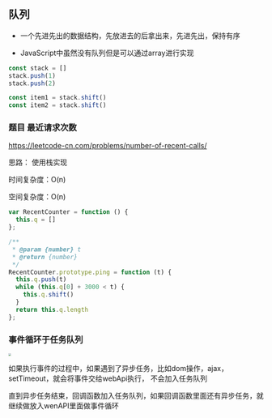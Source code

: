 ## 队列

- 一个先进先出的数据结构，先放进去的后拿出来，先进先出，保持有序

- JavaScript中虽然没有队列但是可以通过array进行实现



```js
const stack = []
stack.push(1)
stack.push(2)

const item1 = stack.shift()
const item2 = stack.shift()
```



### 题目 最近请求次数

https://leetcode-cn.com/problems/number-of-recent-calls/

思路： 使用栈实现

时间复杂度：O(n)

空间复杂度：O(n)

```js
var RecentCounter = function () {
  this.q = []
};

/** 
 * @param {number} t
 * @return {number}
 */
RecentCounter.prototype.ping = function (t) {
  this.q.push(t)
  while (this.q[0] + 3000 < t) {
    this.q.shift()
  }
  return this.q.length
};
```



### 事件循环于任务队列

<img src="http://www.vkcyan.top/FrtzKYbQZRRHtsMGVyFsQ-Ebjq_8.png" style="zoom:33%;" />



​	如果执行事件的过程中，如果遇到了异步任务，比如dom操作，ajax，setTimeout，就会将事件交给webApi执行， 不会加入任务队列

​	直到异步任务结束，回调函数加入任务队列，如果回调函数里面还有异步任务，就继续做放入wenAPI里面做事件循环





## 